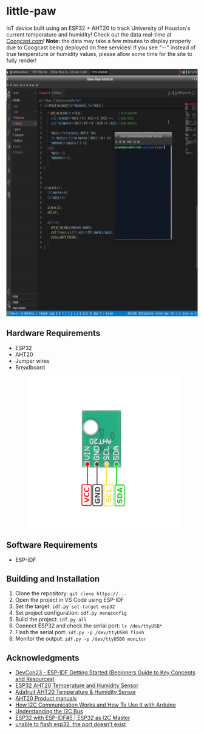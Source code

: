 # little-paw
IoT device built using an ESP32 + AHT20 to track University of Houston's current temperature and humidity! Check out the data real-time at [Coogcast.com](https://coogcast.com)! **Note:** the data may take a few minutes to display properly due to Coogcast being deployed on free services! If you see "--" instead of true temperature or humidity values, please allow some time for the site to fully render!

<div align="center">
    <img src="./output.gif" height="650px"><br />
</div>

## Hardware Requirements

*   ESP32
*   AHT20
*   Jumper wires
*   Breadboard

<div align="center">
    <img src="./configuration.png" width="400px"><br />
</div>

## Software Requirements

*   ESP-IDF

## Building and Installation

1.  Clone the repository: `git clone https://...`
2.  Open the project in VS Code using ESP-IDF
3.  Set the target: `idf.py set-target esp32`
4.  Set project configuration: `idf.py menuconfig`
6.  Build the project: `idf.py all`
7.  Connect ESP32 and check the serial port: `ls /dev/ttyUSB*`
8.  Flash the serial port: `idf.py -p /dev/ttyUSB0 flash`
9.  Monitor the output: `idf.py -p /dev/ttyUSB0 monitor`

## Acknowledgments

* [DevCon23 - ESP-IDF Getting Started (Beginners Guide to Key Concepts and Resources)](https://www.youtube.com/watch?v=J8zc8mMNKtc&ab_channel=EspressifSystems)
* [ESP32 AHT20 Temperature and Humidity Sensor](https://www.espboards.dev/sensors/aht20/#esp-idf)
* [Adafruit AHT20 Temperature & Humidity Sensor](https://learn.adafruit.com/adafruit-aht20/pinouts)
* [AHT20 Product manuals](https://files.seeedstudio.com/wiki/Grove-AHT20_I2C_Industrial_Grade_Temperature_and_Humidity_Sensor/AHT20-datasheet-2020-4-16.pdf)
* [How I2C Communication Works and How To Use It with Arduino](https://www.youtube.com/watch?v=6IAkYpmA1DQ&ab_channel=HowToMechatronics)
* [Understanding the I2C Bus](https://www.ti.com/lit/an/slva704/slva704.pdf?ts=1751928031170&ref_url=https%253A%252F%252Fwww.google.com%252F)
* [ESP32 with ESP-IDF#5 | ESP32 as I2C Master](https://www.youtube.com/watch?v=Snp6iTu1R7E&ab_channel=ltkdt)
* [unable to flash esp32. the port doesn't exist](https://stackoverflow.com/questions/73923341/unable-to-flash-esp32-the-port-doesnt-exist)